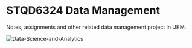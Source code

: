 # STQD6324 Data Management

Notes, assignments and other related data management project in UKM.

![Data-Science-and-Analytics](https://github.com/user-attachments/assets/f00198f4-981f-4e7a-897f-0368829693e1)
